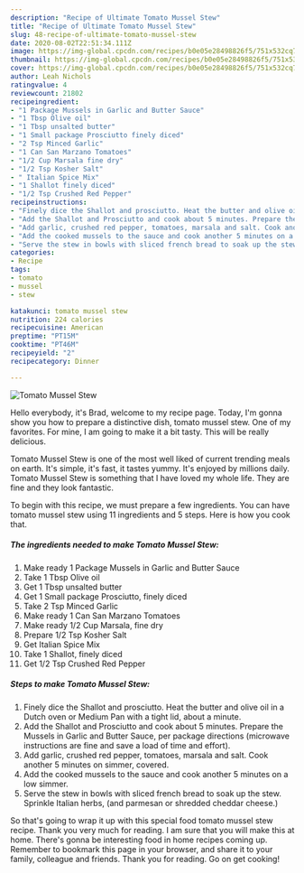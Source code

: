 ```yaml
---
description: "Recipe of Ultimate Tomato Mussel Stew"
title: "Recipe of Ultimate Tomato Mussel Stew"
slug: 48-recipe-of-ultimate-tomato-mussel-stew
date: 2020-08-02T22:51:34.111Z
image: https://img-global.cpcdn.com/recipes/b0e05e28498826f5/751x532cq70/tomato-mussel-stew-recipe-main-photo.jpg
thumbnail: https://img-global.cpcdn.com/recipes/b0e05e28498826f5/751x532cq70/tomato-mussel-stew-recipe-main-photo.jpg
cover: https://img-global.cpcdn.com/recipes/b0e05e28498826f5/751x532cq70/tomato-mussel-stew-recipe-main-photo.jpg
author: Leah Nichols
ratingvalue: 4
reviewcount: 21802
recipeingredient:
- "1 Package Mussels in Garlic and Butter Sauce"
- "1 Tbsp Olive oil"
- "1 Tbsp unsalted butter"
- "1 Small package Prosciutto finely diced"
- "2 Tsp Minced Garlic"
- "1 Can San Marzano Tomatoes"
- "1/2 Cup Marsala fine dry"
- "1/2 Tsp Kosher Salt"
- " Italian Spice Mix"
- "1 Shallot finely diced"
- "1/2 Tsp Crushed Red Pepper"
recipeinstructions:
- "Finely dice the Shallot and prosciutto. Heat the butter and olive oil in a Dutch oven or Medium Pan with a tight lid, about a minute."
- "Add the Shallot and Prosciutto and cook about 5 minutes. Prepare the Mussels in Garlic and Butter Sauce, per package directions (microwave instructions are fine and save a load of time and effort)."
- "Add garlic, crushed red pepper, tomatoes, marsala and salt. Cook another 5 minutes on simmer, covered."
- "Add the cooked mussels to the sauce and cook another 5 minutes on a low simmer."
- "Serve the stew in bowls with sliced french bread to soak up the stew. Sprinkle Italian herbs, (and parmesan or shredded cheddar cheese.)"
categories:
- Recipe
tags:
- tomato
- mussel
- stew

katakunci: tomato mussel stew 
nutrition: 224 calories
recipecuisine: American
preptime: "PT15M"
cooktime: "PT46M"
recipeyield: "2"
recipecategory: Dinner

---
```



![Tomato Mussel Stew](https://img-global.cpcdn.com/recipes/b0e05e28498826f5/751x532cq70/tomato-mussel-stew-recipe-main-photo.jpg)

Hello everybody, it's Brad, welcome to my recipe page. Today, I'm gonna show you how to prepare a distinctive dish, tomato mussel stew. One of my favorites. For mine, I am going to make it a bit tasty. This will be really delicious.

Tomato Mussel Stew is one of the most well liked of current trending meals on earth. It's simple, it's fast, it tastes yummy. It's enjoyed by millions daily. Tomato Mussel Stew is something that I have loved my whole life. They are fine and they look fantastic.




To begin with this recipe, we must prepare a few ingredients. You can have tomato mussel stew using 11 ingredients and 5 steps. Here is how you cook that.

<!--inarticleads1-->

##### The ingredients needed to make Tomato Mussel Stew:

1. Make ready 1 Package Mussels in Garlic and Butter Sauce
1. Take 1 Tbsp Olive oil
1. Get 1 Tbsp unsalted butter
1. Get 1 Small package Prosciutto, finely diced
1. Take 2 Tsp Minced Garlic
1. Make ready 1 Can San Marzano Tomatoes
1. Make ready 1/2 Cup Marsala, fine dry
1. Prepare 1/2 Tsp Kosher Salt
1. Get  Italian Spice Mix
1. Take 1 Shallot, finely diced
1. Get 1/2 Tsp Crushed Red Pepper




<!--inarticleads2-->

##### Steps to make Tomato Mussel Stew:

1. Finely dice the Shallot and prosciutto. Heat the butter and olive oil in a Dutch oven or Medium Pan with a tight lid, about a minute.
1. Add the Shallot and Prosciutto and cook about 5 minutes. Prepare the Mussels in Garlic and Butter Sauce, per package directions (microwave instructions are fine and save a load of time and effort).
1. Add garlic, crushed red pepper, tomatoes, marsala and salt. Cook another 5 minutes on simmer, covered.
1. Add the cooked mussels to the sauce and cook another 5 minutes on a low simmer.
1. Serve the stew in bowls with sliced french bread to soak up the stew. Sprinkle Italian herbs, (and parmesan or shredded cheddar cheese.)




So that's going to wrap it up with this special food tomato mussel stew recipe. Thank you very much for reading. I am sure that you will make this at home. There's gonna be interesting food in home recipes coming up. Remember to bookmark this page in your browser, and share it to your family, colleague and friends. Thank you for reading. Go on get cooking!
